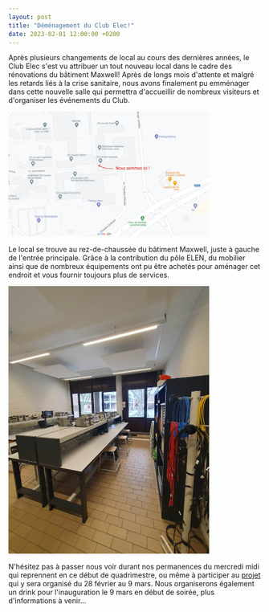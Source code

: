 ```yaml
---
layout: post
title: "Déménagement du Club Elec!"
date: 2023-02-01 12:00:00 +0200
---
```

Après plusieurs changements de local au cours des dernières années, le Club Elec s'est vu attribuer un tout nouveau local dans le cadre des rénovations du bâtiment Maxwell! Après de longs mois d'attente et malgré les retards liés à la crise sanitaire, nous avons finalement pu emménager dans cette nouvelle salle qui permettra d'accueillir de nombreux visiteurs et d'organiser les événements du Club. 

<img src="/img/2023-02-01-demenagement/map_clubelec.png" alt="picture1" width="400"/>

Le local se trouve au rez-de-chaussée du bâtiment Maxwell, juste à gauche de l'entrée principale. Grâce à la contribution du pôle ELEN, du mobilier ainsi que de nombreux équipements ont pu être achetés pour aménager cet endroit et vous fournir toujours plus de services. 

<img src="/img/2023-02-01-demenagement/photo_clubelec.jpg" alt="picture2" width="400"/>

N'hésitez pas à passer nous voir durant nos permanences du mercredi midi qui reprennent en ce début de quadrimestre, ou même à participer au [projet][projet] qui y sera organisé du 28 février au 9 mars. Nous organiserons également un drink pour l'inauguration le 9 mars en début de soirée, plus d'informations à venir...

[projet]: https://uclouvain-club-elec.github.io/2023/02/20/projet/

